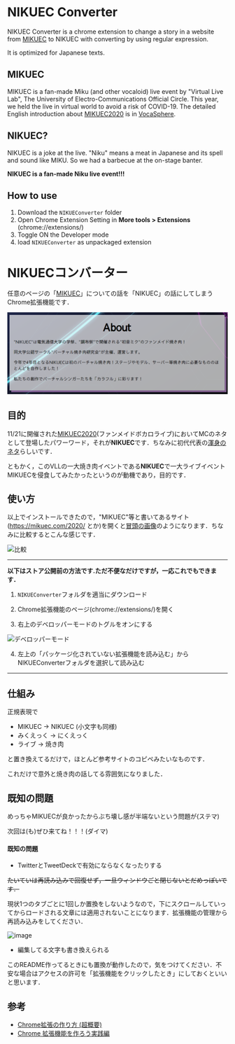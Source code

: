 [MIKUEC]:https://mikuec.com/2020/

# NIKUEC Converter
NIKUEC Converter is a chrome extension to change a story in a website from [MIKUEC] to NIKUEC with converting by using regular expression.

It is optimized for Japanese texts.

## MIKUEC
MIKUEC is a fan-made Miku (and other vocaloid) live event by "Virtual Live Lab", The University of Electro-Communications Official Circle. This year, we held the live in virtual world to avoid a risk of COVID-19. The detailed English introduction about [MIKUEC2020][MIKUEC] is in [VocaSphere](https://vocasphere.net/2020/11/miku-ec-fan-made-livestream-announced-for-this-month/). 

## NIKUEC?
NIKUEC is a joke at the live. "Niku" means a meat in Japanese and its spell and sound like MIKU. So we had a barbecue at the on-stage banter. 

**NIKUEC is a fan-made Niku live event!!!**

## How to use
1. Download the `NIKUEConverter` folder
1. Open Chrome Extension Setting in **More tools > Extensions** (chrome://extensions/)
1. Toggle ON the Developer mode
1. load `NIKUEConverter` as unpackaged extension

# NIKUECコンバーター

任意のページの「[MIKUEC]」についての話を「NIKUEC」の話にしてしまうChrome拡張機能です．

![NIKUEC](NIKUEC.png)

## 目的

11/21に開催された[MIKUEC2020][MIKUEC](ファンメイドボカロライブ)においてMCのネタとして登場したパワーワード，それが**NIKUEC**です．ちなみに初代代表の[渾身のネタ](https://twitter.com/yuzu_movie_39/status/1148244704531628033?s=20)らしいです．

ともかく，このVLLの一大焼き肉イベントである**NIKUEC**で一大ライブイベントMIKUECを侵食してみたかったというのが動機であり，目的です．

## 使い方



以上でインストールできたので，"MIKUEC"等と書いてあるサイト(https://mikuec.com/2020/ とか)を開くと[冒頭の画像](NIKUEC.png)のようになります．ちなみに比較するとこんな感じです．

![比較](https://user-images.githubusercontent.com/49985092/99900779-00628b80-2cf5-11eb-8b5b-d9a878cd0dd5.png)

***
**以下はストア公開前の方法です.ただ不便なだけですが，一応これでもできます．**

1. `NIKUEConverter`フォルダを適当にダウンロード

1. Chrome拡張機能のページ(chrome://extensions/)を開く

1. 右上のデベロッパーモードのトグルをオンにする

![デベロッパーモード](https://user-images.githubusercontent.com/49985092/99900568-8a115980-2cf3-11eb-8390-b760df9d72e4.png)

4. 左上の「パッケージ化されていない拡張機能を読み込む」からNIKUEConverterフォルダを選択して読み込む
***

## 仕組み

正規表現で

+ MIKUEC → NIKUEC (小文字も同様)
+ みくえっく → にくえっく
+ ライブ → 焼き肉

と置き換えてるだけで，ほとんど参考サイトのコピペみたいなものです．

これだけで意外と焼き肉の話してる雰囲気になりました．

## 既知の問題

めっちゃMIKUECが良かったからぶち壊し感が半端ないという問題が(ステマ)

次回は(も)ぜひ来てね！！！(ダイマ)

#### 既知の問題

+ TwitterとTweetDeckで有効にならなくなったりする

~~たいていは再読み込みで回復せず，一旦ウィンドウごと閉じないとだめっぽいです．~~

現状1つのタブごとに1回しか置換をしないようなので，下にスクロールしていってからロードされる文章には適用されないことになります．拡張機能の管理から再読み込みをしてください．

![image](https://user-images.githubusercontent.com/49985092/99905191-c4d6ba00-2d12-11eb-9c3d-15397884f7e3.png)

+ 編集してる文字も書き換えられる

このREADME作ってるときにも置換が動作したので，気をつけてください．不安な場合はアクセスの許可を「拡張機能をクリックしたとき」にしておくといいと思います．

## 参考

+ [Chrome拡張の作り方 (超概要)](https://qiita.com/RyBB/items/32b2a7b879f21b3edefc#%E3%82%B3%E3%83%BC%E3%83%89-1)
+ [Chrome 拡張機能を作ろう実践編](http://www2.kobe-u.ac.jp/~tnishida/programming/ChromeExtension-02.html#regexp)

